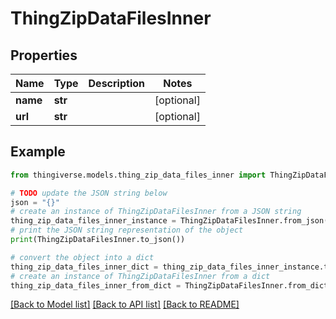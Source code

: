 # ThingZipDataFilesInner


## Properties

Name | Type | Description | Notes
------------ | ------------- | ------------- | -------------
**name** | **str** |  | [optional] 
**url** | **str** |  | [optional] 

## Example

```python
from thingiverse.models.thing_zip_data_files_inner import ThingZipDataFilesInner

# TODO update the JSON string below
json = "{}"
# create an instance of ThingZipDataFilesInner from a JSON string
thing_zip_data_files_inner_instance = ThingZipDataFilesInner.from_json(json)
# print the JSON string representation of the object
print(ThingZipDataFilesInner.to_json())

# convert the object into a dict
thing_zip_data_files_inner_dict = thing_zip_data_files_inner_instance.to_dict()
# create an instance of ThingZipDataFilesInner from a dict
thing_zip_data_files_inner_from_dict = ThingZipDataFilesInner.from_dict(thing_zip_data_files_inner_dict)
```
[[Back to Model list]](../README.md#documentation-for-models) [[Back to API list]](../README.md#documentation-for-api-endpoints) [[Back to README]](../README.md)


